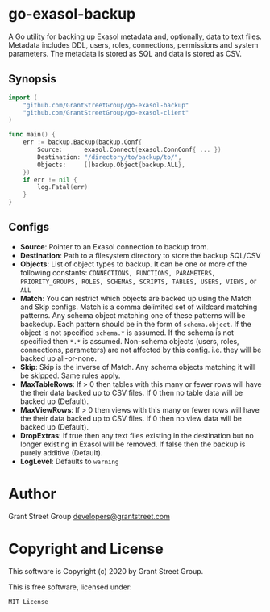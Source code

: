 
# go-exasol-backup

A Go utility for backing up Exasol metadata and, optionally, data to text files.
Metadata includes DDL, users, roles, connections, permissions and system parameters.
The metadata is stored as SQL and data is stored as CSV.

## Synopsis

```go
import (
    "github.com/GrantStreetGroup/go-exasol-backup"
    "github.com/GrantStreetGroup/go-exasol-client"
)

func main() {
    err := backup.Backup(backup.Conf{
        Source:      exasol.Connect(exasol.ConnConf{ ... })
        Destination: "/directory/to/backup/to/",
        Objects:     []backup.Object{backup.ALL},
    })
    if err != nil {
        log.Fatal(err)
    }
}
```
## Configs

 - **Source**: Pointer to an Exasol connection to backup from.
 - **Destination**: Path to a filesystem directory to store the backup SQL/CSV
 - **Objects**: List of object types to backup. It can be one or more of the following constants: `CONNECTIONS, FUNCTIONS, PARAMETERS, PRIORITY_GROUPS, ROLES, SCHEMAS, SCRIPTS, TABLES, USERS, VIEWS,` or `ALL`
 - **Match**:  You can restrict which objects are backed up using the Match and Skip configs. Match is a comma delimited set of wildcard matching patterns. Any schema object matching one of these patterns will be backedup. Each pattern should be in the form of `schema.object`. If the object is not specified `schema.*` is assumed. If the schema is not specified then `*.*` is assumed.  Non-schema objects (users, roles, connections, parameters) are not affected by this config. i.e. they will be backed up all-or-none.
 - **Skip**: Skip is the inverse of Match. Any schema objects matching it will be skipped. Same rules apply.
 -  **MaxTableRows**: If > 0 then tables with this many or fewer rows will have the their data backed up to CSV files. If 0 then no table data will be backed up (Default).
 - **MaxViewRows**: If > 0 then views with this many or fewer rows will have the their data backed up to CSV files. If 0 then no view data will be backed up (Default).
 - **DropExtras**: If true then any text files existing in the destination but no longer existing in Exasol will be removed. If false then the backup is purely additive (Default).
 - **LogLevel**: Defaults to `warning`

# Author

Grant Street Group <developers@grantstreet.com>

# Copyright and License

This software is Copyright (c) 2020 by Grant Street Group.

This is free software, licensed under:

    MIT License


